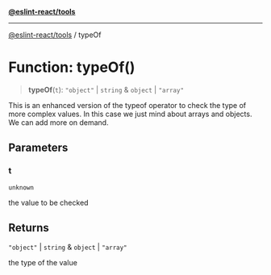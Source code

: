 [**@eslint-react/tools**](../README.md)

***

[@eslint-react/tools](../README.md) / typeOf

# Function: typeOf()

> **typeOf**(`t`): `"object"` \| `string` & `object` \| `"array"`

This is an enhanced version of the typeof operator to check the type of more complex values.
In this case we just mind about arrays and objects. We can add more on demand.

## Parameters

### t

`unknown`

the value to be checked

## Returns

`"object"` \| `string` & `object` \| `"array"`

the type of the value
